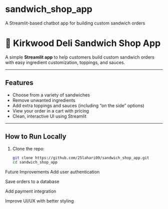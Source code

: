 # sandwich_shop_app
A Streamlit-based chatbot app for building custom sandwich orders 
# 🥪 Kirkwood Deli Sandwich Shop App

A simple **Streamlit app** to help customers build custom sandwich orders with easy ingredient customization, toppings, and sauces.

---

## Features

- Choose from a variety of sandwiches  
- Remove unwanted ingredients  
- Add extra toppings and sauces (including “on the side” options)  
- View your order in a cart with pricing  
- Clean, interactive UI using Streamlit  

---

## How to Run Locally

1. Clone the repo:  
   ```bash
   git clone https://github.com/25lahari09/sandwich_shop_app.git
   cd sandwich_shop_app
Future Improvements
Add user authentication

Save orders to a database

Add payment integration

Improve UI/UX with better styling

